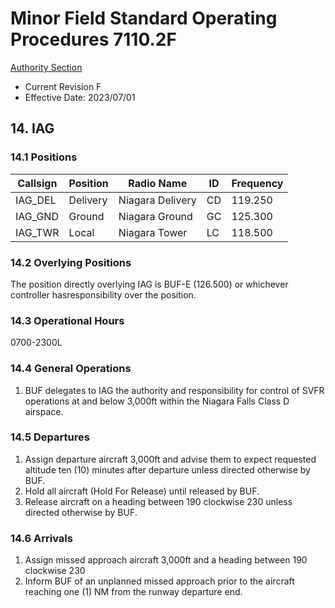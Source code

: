 # Minor Field Standard Operating Procedures 7110.2F
[Authority Section](../../authority-sections/7110.2F-authority.md)
- Current Revision F
- Effective Date: 2023/07/01

## 14. IAG

### 14.1 Positions
| Callsign | Position | Radio Name | ID | Frequency |
| -- | -- | -- | -- | -- |
| IAG_DEL | Delivery |  Niagara Delivery | CD | 119.250 |
| IAG_GND | Ground |  Niagara Ground | GC | 125.300 |
| IAG_TWR | Local |  Niagara Tower | LC | 118.500 |

### 14.2 Overlying Positions
The position directly overlying IAG is BUF-E (126.500) or whichever controller hasresponsibility over the position.


### 14.3 Operational Hours
0700-2300L

### 14.4 General Operations
1. BUF delegates to IAG the authority and responsibility for control of SVFR operations at and below 3,000ft within the Niagara Falls Class D airspace.

### 14.5 Departures
1. Assign departure aircraft 3,000ft and advise them to expect requested altitude ten (10) minutes after departure unless directed otherwise by BUF.
2. Hold all aircraft (Hold For Release) until released by BUF.
3. Release aircraft on a heading between 190 clockwise 230 unless directed otherwise by BUF.

### 14.6 Arrivals
1. Assign missed approach aircraft 3,000ft and a heading between 190 clockwise 230
2. Inform BUF of an unplanned missed approach prior to the aircraft reaching one (1) NM from the runway departure end.

